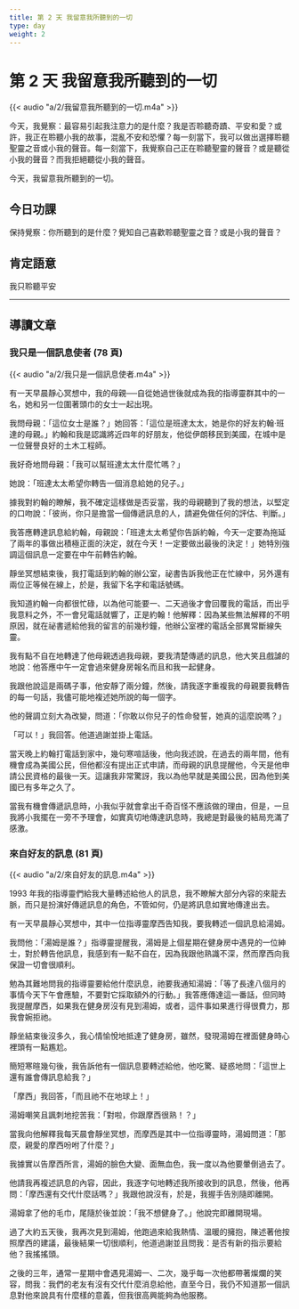 ```yaml
---
title: 第 2 天 我留意我所聽到的一切
type: day
weight: 2
---
```


# 第 2 天 我留意我所聽到的一切

{{< audio "a/2/我留意我所聽到的一切.m4a" >}}

今天，我覺察：最容易引起我注意力的是什麼？我是否聆聽奇蹟、平安和愛？或許，我正在聆聽小我的故事，混亂不安和恐懼？每一刻當下，我可以做出選擇聆聽聖靈之音或小我的聲音。每一刻當下，我覺察自己正在聆聽聖靈的聲音？或是聽從小我的聲音？而我拒絕聽從小我的聲音。

今天，我留意我所聽到的一切。

## 今日功課

保持覺察：你所聽到的是什麼？覺知自己喜歡聆聽聖靈之音？或是小我的聲音？

## 肯定語意

我只聆聽平安

---

## 導讀文章

### 我只是一個訊息使者 (78 頁)

{{< audio "a/2/我只是一個訊息使者.m4a" >}}

有一天早晨靜心冥想中，我的母親──自從她過世後就成為我的指導靈群其中的一名，她和另一位圍著頭巾的女士一起出現。

我問母親：「這位女士是誰？」她回答：「這位是班達太太，她是你的好友約翰‧班達的母親。」約翰和我是認識將近四年的好朋友，他從伊朗移民到美國，在城中是一位聲譽良好的土木工程師。

我好奇地問母親：「我可以幫班達太太什麼忙嗎？」

她說：「班達太太希望你轉告一個消息給她的兒子。」

據我對約翰的瞭解，我不確定這樣做是否妥當，我的母親聽到了我的想法，以堅定的口吻說：「彼尚，你只是擔當一個傳遞訊息的人，請避免做任何的評估、判斷。」

我答應轉達訊息給約翰，母親說：「班達太太希望你告訴約翰，今天一定要為拖延了兩年的事做出積極正面的決定，就在今天！一定要做出最後的決定！」她特別強調這個訊息一定要在中午前轉告約翰。

靜坐冥想結束後，我打電話到約翰的辦公室，祕書告訴我他正在忙線中，另外還有兩位正等候在線上，於是，我留下名字和電話號碼。

我知道約翰一向都很忙碌，以為他可能要一、二天過後才會回覆我的電話，而出乎我意料之外，不一會兒電話就響了，正是約翰！他解釋：因為某些無法解釋的不明原因，就在祕書遞給他我的留言的前幾秒鐘，他辦公室裡的電話全部異常斷線失靈。

我有點不自在地轉達了他母親透過我母親，要我清楚傳遞的訊息，他大笑且戲謔的地說：他答應中午一定會過來健身房報名而且和我一起健身。

我跟他說這是兩碼子事，他安靜了兩分鐘，然後，請我逐字重複我的母親要我轉告的每一句話，我儘可能地複述她所說的每一個字。

他的聲調立刻大為改變，問道：「你敢以你兒子的性命發誓，她真的這麼說嗎？」

「可以！」我回答。他道過謝並掛上電話。

當天晚上約翰打電話到家中，幾句寒喧話後，他向我述說，在過去的兩年間，他有機會成為美國公民，但他都沒有提出正式申請，而母親的訊息提醒他，今天是他申請公民資格的最後一天。這讓我非常驚訝，我以為他早就是美國公民，因為他到美國已有多年之久了。

當我有機會傳遞訊息時，小我似乎就會拿出千奇百怪不應該做的理由，但是，一旦我將小我擺在一旁不予理會，如實真切地傳達訊息時，我總是對最後的結局充滿了感激。

### 來自好友的訊息 (81 頁)

{{< audio "a/2/來自好友的訊息.m4a" >}}

1993 年我的指導靈們給我大量轉述給他人的訊息，我不瞭解大部分內容的來龍去脈，而只是扮演好傳遞訊息的角色，不管如何，仍是將訊息如實地傳達出去。

有一天早晨靜心冥想中，其中一位指導靈摩西告知我，要我轉述一個訊息給湯姆。

我問他：「湯姆是誰？」指導靈提醒我，湯姆是上個星期在健身房中遇見的一位紳士，對於轉告他訊息，我感到有一點不自在，因為我跟他熟識不深，然而摩西向我保證一切會很順利。

勉為其難地問我的指導靈要給他什麼訊息，祂要我通知湯姆：「等了長達八個月的事情今天下午會應驗，不要對它採取額外的行動。」我答應傳達這一番話，但同時我提醒摩西，如果我在健身房沒有見到湯姆，或者，這件事如果進行得很費力，那我會婉拒祂。

靜坐結束後沒多久，我心情愉悅地抵達了健身房，雖然，發現湯姆在裡面健身時心裡頭有一點尷尬。

簡短寒暄幾句後，我告訴他有一個訊息要轉述給他，他吃驚、疑惑地問：「這世上還有誰會傳訊息給我？」

「摩西」我回答，「而且祂不在地球上！」

湯姆嘲笑且諷刺地挖苦我：「對啦，你跟摩西很熟！？」

當我向他解釋我每天晨會靜坐冥想，而摩西是其中一位指導靈時，湯姆問道：「那麼，親愛的摩西吩咐了什麼？」

我據實以告摩西所言，湯姆的臉色大變、面無血色，我一度以為他要暈倒過去了。

他請我再複述訊息的內容，因此，我逐字句地轉述我所接收到的訊息，然後，他再問：「摩西還有交代什麼話嗎？」我跟他說沒有，於是，我握手告別隨即離開。

湯姆拿了他的毛巾，尾隨於後並說：「我不想健身了。」他說完即離開現場。

過了大約五天後，我再次見到湯姆，他跑過來給我熱情、溫暖的擁抱，陳述著他按照摩西的建議，最後結果一切很順利，他道過謝並且問我：是否有新的指示要給他？我搖搖頭。

之後的三年，通常一星期中會遇見湯姆一、二次，幾乎每一次他都帶著燦爛的笑容，問我：我們的老友有沒有交代什麼消息給他，直至今日，我仍不知道那一個訊息對他來說具有什麼樣的意義，但我很高興能夠為他服務。
